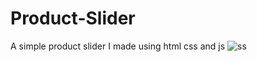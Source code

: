# Product-Slider
A simple product slider I made using html css and js
![ss](https://user-images.githubusercontent.com/76594362/231326642-d9dfd539-6756-46b7-a057-c2f4534ec6a5.png)
